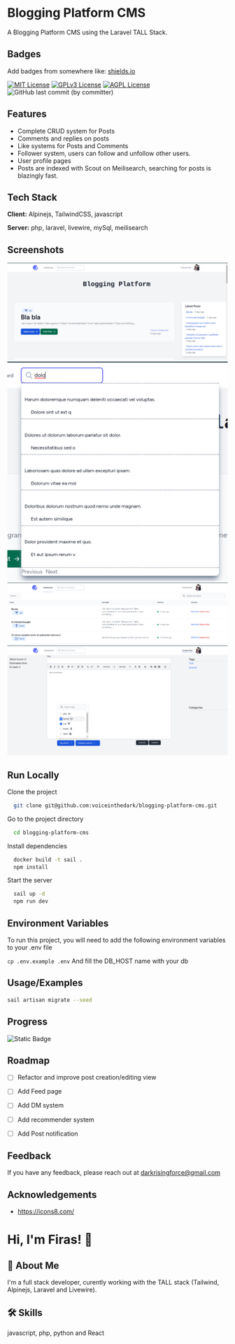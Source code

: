 
# Blogging Platform CMS

A Blogging Platform CMS using the Laravel TALL Stack.


## Badges

Add badges from somewhere like: [shields.io](https://shields.io/)

[![MIT License](https://img.shields.io/badge/License-MIT-green.svg)](https://choosealicense.com/licenses/mit/)
[![GPLv3 License](https://img.shields.io/badge/License-GPL%20v3-yellow.svg)](https://opensource.org/licenses/)
[![AGPL License](https://img.shields.io/badge/license-AGPL-blue.svg)](http://www.gnu.org/licenses/agpl-3.0)
![GitHub last commit (by committer)](https://img.shields.io/github/last-commit/voiceinthedark/blogging-platform-cms)



## Features

- Complete CRUD system for Posts
- Comments and replies on posts
-  Like systems for Posts and Comments
- Follower system, users can follow and unfollow other users.
- User profile pages
- Posts are indexed with Scout on Meilisearch, searching for posts is blazingly fast.


## Tech Stack

**Client:** Alpinejs, TailwindCSS, javascript

**Server:** php, laravel, livewire, mySql, meilisearch


## Screenshots

![main page](2023-07-11-03-35-47.png)
![dynamic search](2023-07-11-03-37-59.png)
![user dashboard](2023-07-11-03-38-37.png)
![Post Creation](2023-07-11-03-39-51.png)



## Run Locally

Clone the project

```bash
  git clone git@github.com:voiceinthedark/blogging-platform-cms.git
```

Go to the project directory

```bash
  cd blogging-platform-cms
```

Install dependencies

```bash
  docker build -t sail .
  npm install
```

Start the server

```bash
  sail up -d
  npm run dev
```


## Environment Variables

To run this project, you will need to add the following environment variables to your .env file

`cp .env.example .env`
And fill the DB_HOST name with your db




## Usage/Examples

```bash
sail artisan migrate --seed

```

## Progress
![Static Badge](https://img.shields.io/badge/Progress-75-%25?color=orange)


## Roadmap

- [ ] Refactor and improve post creation/editing view
- [ ] Add Feed page
- [ ] Add DM system
- [ ] Add recommender system
- [ ] Add Post notification


## Feedback

If you have any feedback, please reach out at darkrisingforce@gmail.com


## Acknowledgements

- https://icons8.com/

# Hi, I'm Firas! 👋


## 🚀 About Me
I'm a full stack developer, curently working with the TALL stack (Tailwind, Alpinejs, Laravel and Livewire).


## 🛠 Skills
javascript, php, python and React

